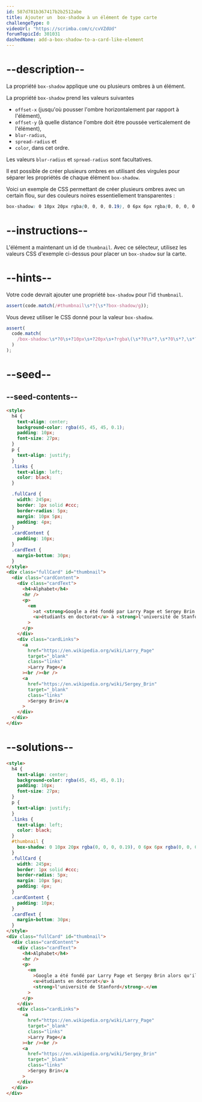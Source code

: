 ```yaml
---
id: 587d781b367417b2b2512abe
title: Ajouter un  box-shadow à un élément de type carte
challengeType: 0
videoUrl: "https://scrimba.com/c/cvVZdUd"
forumTopicId: 301031
dashedName: add-a-box-shadow-to-a-card-like-element
---
```


# --description--

La propriété `box-shadow` applique une ou plusieurs ombres à un élément.

La propriété `box-shadow` prend les valeurs suivantes

<ul>
  <li><code>offset-x</code> (jusqu'où pousser l'ombre horizontalement par rapport à l'élément),</li>
  <li><code>offset-y</code> (à quelle distance l'ombre doit être poussée verticalement de l'élément),</li>
  <li><code>blur-radius</code>,</li>
  <li><code>spread-radius</code> et</li>
  <li><code>color</code>, dans cet ordre.</li>
</ul>

Les valeurs `blur-radius` et `spread-radius` sont facultatives.

Il est possible de créer plusieurs ombres en utilisant des virgules pour séparer les propriétés de chaque élément `box-shadow`.

Voici un exemple de CSS permettant de créer plusieurs ombres avec un certain flou, sur des couleurs noires essentiellement transparentes :

```css
box-shadow: 0 10px 20px rgba(0, 0, 0, 0.19), 0 6px 6px rgba(0, 0, 0, 0.23);
```

# --instructions--

L'élément a maintenant un id de `thumbnail`. Avec ce sélecteur, utilisez les valeurs CSS d'exemple ci-dessus pour placer un `box-shadow` sur la carte.

# --hints--

Votre code devrait ajouter une propriété `box-shadow` pour l'id `thumbnail`.

```js
assert(code.match(/#thumbnail\s*?{\s*?box-shadow/g));
```

Vous devez utiliser le CSS donné pour la valeur `box-shadow`.

```js
assert(
  code.match(
    /box-shadow:\s*?0\s+?10px\s+?20px\s+?rgba\(\s*?0\s*?,\s*?0\s*?,\s*?0\s*?,\s*?0?\.19\)\s*?,\s*?0\s+?6px\s+?6px\s+?rgba\(\s*?0\s*?,\s*?0\s*?,\s*?0\s*?,\s*?0?\.23\)/gi
  )
);
```

# --seed--

## --seed-contents--

```html
<style>
  h4 {
    text-align: center;
    background-color: rgba(45, 45, 45, 0.1);
    padding: 10px;
    font-size: 27px;
  }
  p {
    text-align: justify;
  }
  .links {
    text-align: left;
    color: black;
  }

  .fullCard {
    width: 245px;
    border: 1px solid #ccc;
    border-radius: 5px;
    margin: 10px 5px;
    padding: 4px;
  }
  .cardContent {
    padding: 10px;
  }
  .cardText {
    margin-bottom: 30px;
  }
</style>
<div class="fullCard" id="thumbnail">
  <div class="cardContent">
    <div class="cardText">
      <h4>Alphabet</h4>
      <hr />
      <p>
        <em
          >at <strong>Google a été fondé par Larry Page et Sergey Brin alors qu'ils étaient
          <u>étudiants en doctorat</u> à <strong>l'université de Stanford</strong>.</em
        >
      </p>
    </div>
    <div class="cardLinks">
      <a
        href="https://en.wikipedia.org/wiki/Larry_Page"
        target="_blank"
        class="links"
        >Larry Page</a
      ><br /><br />
      <a
        href="https://en.wikipedia.org/wiki/Sergey_Brin"
        target="_blank"
        class="links"
        >Sergey Brin</a
      >
    </div>
  </div>
</div>
```

# --solutions--

```html
<style>
  h4 {
    text-align: center;
    background-color: rgba(45, 45, 45, 0.1);
    padding: 10px;
    font-size: 27px;
  }
  p {
    text-align: justify;
  }
  .links {
    text-align: left;
    color: black;
  }
  #thumbnail {
    box-shadow: 0 10px 20px rgba(0, 0, 0, 0.19), 0 6px 6px rgba(0, 0, 0, 0.23);
  }
  .fullCard {
    width: 245px;
    border: 1px solid #ccc;
    border-radius: 5px;
    margin: 10px 5px;
    padding: 4px;
  }
  .cardContent {
    padding: 10px;
  }
  .cardText {
    margin-bottom: 30px;
  }
</style>
<div class="fullCard" id="thumbnail">
  <div class="cardContent">
    <div class="cardText">
      <h4>Alphabet</h4>
      <hr />
      <p>
        <em
          >Google a été fondé par Larry Page et Sergey Brin alors qu'ils étaient
          <u>étudiants en doctorat</u> à 
          <strong>l'université de Stanford</strong>.</em
        >
      </p>
    </div>
    <div class="cardLinks">
      <a
        href="https://en.wikipedia.org/wiki/Larry_Page"
        target="_blank"
        class="links"
        >Larry Page</a
      ><br /><br />
      <a
        href="https://en.wikipedia.org/wiki/Sergey_Brin"
        target="_blank"
        class="links"
        >Sergey Brin</a
      >
    </div>
  </div>
</div>
```
